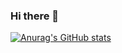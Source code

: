 ### Hi there 👋
[![Anurag's GitHub stats](https://github-readme-stats.vercel.app/api?username=lucasyule2212)](https://github.com/anuraghazra/github-readme-stats)

